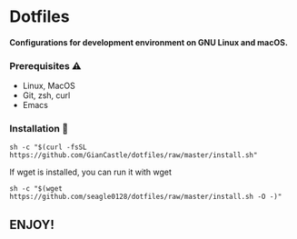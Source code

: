 # Dotfiles 
#### Configurations for development environment on GNU Linux and  macOS.

### Prerequisites ⚠️

- Linux, MacOS
- Git, zsh, curl
- Emacs

### Installation 🥳
```sh -c "$(curl -fsSL https://github.com/GianCastle/dotfiles/raw/master/install.sh"```

If wget is installed, you can run it with wget

```sh -c "$(wget https://github.com/seagle0128/dotfiles/raw/master/install.sh -O -)"```

## ENJOY!

